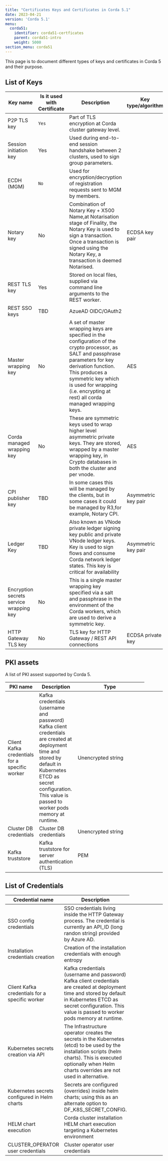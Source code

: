 ```yaml
---
title: "Certificates Keys and Certificates in Corda 5.1"
date: 2023-04-21
version: 'Corda 5.1'
menu:
  corda51:
    identifier: corda51-certficates
    parent: corda51-intro
    weight: 5000
section_menu: corda51
---
```


This page is to document different types of keys and certificates in Corda 5 and their purpose.

## List of Keys

<table>
<col style="width:20%">
<col style="width:15%">
<col style="width:50%">
<col style="width:15%">
<thead>
<tr>
<th>Key name</th>
<th>Is it used with Certificate</th>
<th>Description</th>
<th>Key type/algorithm</th>
</tr>
</thead>
<tbody>
<tr>
<td>P2P TLS key </td>
<td><code>Yes</code></td>
<td>Part of TLS encryption at Corda cluster gateway level.</td>
<td> </td>
</tr>
<tr>
<td>Session initiation key</td>
<td>Yes</td>
<td>Used during end-to-end session handshake between 2 clusters, used to sign group parameters.</td>
<td> </td>
</tr>
<tr>
<td>ECDH (MGM)</td>
<td><code>No </code></td>
<td>Used for encryption/decryption of registration requests sent to MGM by members.</td>
<td> </td>
</tr>
<tr>
<td>Notary key</td>
<td>No </td>
<td>Combination of Notary Key + X500 Name,at Notarisation stage of Finality, the Notary Key is used to sign a transaction. Once a transaction is signed using the Notary Key, a transaction is deemed Notarised.</td>
<td> ECDSA key pair </td>
</tr>
<tr>
<td>REST TLS key</td>
<td>Yes</td>
<td>Stored on local files, supplied via command line arguments to the REST worker.</td>
<td> </td>
</tr>
<tr>
<td>REST SSO keys</td>
<td> TBD</td>
<td> AzueAD OIDC/OAuth2 </td>
<td> </td>
</tr>
<tr>
<td>Master wrapping key</td>
<td> No</td>
<td> A set of master wrapping keys are specified in the configuration of the crypto processor, as SALT and passphrase parameters for key derivation function. This produces a symmetric key which is used for wrapping (i.e. encrypting at rest) all corda managed wrapping keys. </td>
<td>AES </td>
</tr>
<tr>
<td>Corda managed wrapping key</td>
<td> No</td>
<td> These are symmetric keys used to wrap higher level asymmetric private keys. They are stored, wrapped by a master wrapping key, in Crypto databases in both the cluster and per vnode.  </td>
<td>AES </td>
</tr>
<tr>
<td>CPI publisher key</td>
<td> TBD </td>
<td> In some cases this will be managed by the clients, but in some cases it could be managed by R3,for example, Notary CPI.  </td>
<td> Asymmetric key pair </td>
</tr>
<tr>
<td> Ledger Key</td>
<td> TBD </td>
<td> Also known as VNode private ledger signing key public and private VNode ledger keys. Key is used to sign flows and consume Corda network ledger states. This key is critical for availability  </td>
<td>  Asymmetric key pair </td>
</tr>
<tr>
<td>Encryption secrets service wrapping key</td>
<td> No</td>
<td> This is a single master wrapping key specified via a salt and passphrase in the environment of the Corda workers, which are used to derive a symmetric key.  </td>
<td> </td>
</tr>
<tr>
<td>HTTP Gateway TLS key</td>
<td> No</td>
<td> TLS key for HTTP Gateway / REST API connections </td>
<td> ECDSA private key </td>
</tr>
</tbody>
</table>

## PKI assets

A list of PKI assest supported by Corda 5.

<table>
<col style="width:20%">
<col style="width:15%">
<col style="width:50%">
<col style="width:15%">
<thead>
<tr>
<th>PKI name</th>
<th>Description</th>
<th>Type</th>
</tr>
</thead>
<tbody>
<tr>
<td>Client Kafka credentials for a specific worker</td>
<td> Kafka credentials (username and password) Kafka client credentials are created at deployment time and stored by default in Kubernetes ETCD as secret configuration. This value is passed to worker pods memory at runtime. </td>
<td> Unencrypted string </td>
</tr>
<tr>
<td>Cluster DB credentials</td>
<td> Cluster DB credentials </td>
<td> Unencrypted string </td>
</tr>
<tr>
<td>Kafka truststore</td>
<td> Kafka truststore for server authentication (TLS) </td>
<td> PEM </td>
</tr>
</tbody>
</table>

## List of Credentials

<table>
<col style="width:20%">
<col style="width:15%">
<col style="width:50%">
<col style="width:15%">
<thead>
<tr>
<th>Credential name</th>
<th>Description</th>
</tr>
</thead>
<tbody>
<tr>
<td>SSO config credentials</td>
<td> SSO credentials living inside the HTTP Gateway process. The credential is currently an API_ID (long randon string) provided by Azure AD. </td>
</tr>
<tr>
<td>Installation credentials creation</td>
<td>Creation of the installation credentials with enough entropy </td>
</tr>
<tr>
<td>Client Kafka credentials for a specific worker</td>
<td> Kafka credentials (username and password) Kafka client credentials are created at deployment time and stored by default in Kubernetes ETCD as secret configuration. This value is passed to worker pods memory at runtime. </td>
</tr>
<tr>
<td>Kubernetes secrets creation via API</td>
<td> The Infrastructure operator creates the secrets in the Kubernetes (etcd) to be used by the installation scripts (helm charts). This is executed optionally when Helm charts overrides are not used in alternative. </td>
</tr>
<tr>
<td>Kubernetes secrets configured in Helm charts</td>
<td> Secrets are configured (overrides) inside helm charts; using this as an alternate option to DF_K8S_SECRET_CONFIG. </td>
</tr>
<tr>
<td>HELM chart execution</td>
<td> Corda cluster installation HELM chart execution targeting a Kubernetes environment</td>
</tr>
<tr>
<td>CLUSTER_OPERATOR user credentials</td>
<td> Cluster operator user credentials</td>
</tr>
</tbody>
</table>